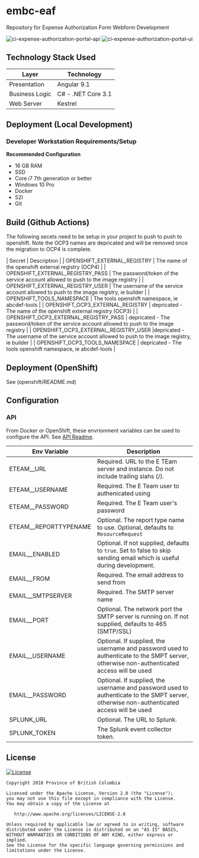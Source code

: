 # embc-eaf
Repository for Expense Authorization Form Webform Development

![ci-expense-authorization-portal-api](https://github.com/pbolduc/embc-expense-auth-form/workflows/ci-expense-authorization-portal-api/badge.svg)
![ci-expense-authorization-portal-ui](https://github.com/pbolduc/embc-expense-auth-form/workflows/ci-expense-authorization-portal-ui/badge.svg)

## Technology Stack Used
| Layer   | Technology | 
| ------- | ------------ |
| Presentation | Angular 9.1 |
| Business Logic | C# - .NET Core 3.1 |
| Web Server | Kestrel |

## Deployment (Local Development)

### Developer Workstation Requirements/Setup
**Recommended Configuration**
- 16 GB RAM
- SSD
- Core i7 7th generation or better
- Windows 10 Pro
- Docker
- S2I
- Git 

## Build (Github Actions)
The following secets need to be setup in your project to push to push to openshift. Note the OCP3 names are depricated and will be removed once the migration to OCP4 is complete.

| Secret | Description |
| OPENSHIFT_EXTERNAL_REGISTRY | The name of the openshift external registry (OCP4) |
| OPENSHIFT_EXTERNAL_REGISTRY_PASS | The password/token of the service account allowed to push to the image registry |
| OPENSHIFT_EXTERNAL_REGISTRY_USER | The username of the service account allowed to push to the image registry, ie builder |
| OPENSHIFT_TOOLS_NAMESPACE | The tools openshift namespace, ie abcdef-tools |
| OPENSHIFT_OCP3_EXTERNAL_REGISTRY | depricated - The name of the openshift external registry (OCP3) |
| OPENSHIFT_OCP3_EXTERNAL_REGISTRY_PASS | depricated - The password/token of the service account allowed to push to the image registry |
| OPENSHIFT_OCP3_EXTERNAL_REGISTRY_USER |depricated - The username of the service account allowed to push to the image registry, ie builder |
| OPENSHIFT_OCP3_TOOLS_NAMESPACE | depricated - The tools openshift namespace, ie abcdef-tools |

## Deployment (OpenShift)

See (openshift/README.md)

## Configuration

### API

From Docker or OpenShift, these envrionment variables can be used to configure the API.  See [API Readme](expense-authorization/src/API/README.md).

| Env Variable | Description |
| --- | --- |
| ETEAM__URL | Required. URL to the E TEam server and instance. Do not include trailing slahs (/). |
| ETEAM__USERNAME | Required. The E Team user to authenicated using |
| ETEAM__PASSWORD | Required. The E Team user's password |
| ETEAM__REPORTTYPENAME | Optional. The report type name to use. Optional, defaults to ```ResourceRequest``` |
| EMAIL__ENABLED | Optional. If not supplied, defaults to ```true```. Set to false to skip sending email which is useful during development. |
| EMAIL__FROM | Required. The email address to send from |
| EMAIL__SMTPSERVER | Required. The SMTP server name |
| EMAIL__PORT | Optional. The network port the SMTP server is running on. If not supplied, defaults to 465 (SMTP/SSL) |
| EMAIL__USERNAME | Optional. If supplied, the username and password used to authenticate to the SMPT server, otherwise non-authenticated access will be used|
| EMAIL__PASSWORD | Optional. If supplied, the username and password used to authenticate to the SMPT server, otherwise non-authenticated access will be used |
| SPLUNK_URL | Optional. The URL to Splunk. |
| SPLUNK_TOKEN | The Splunk event collector token. |

## License

[![License](https://img.shields.io/badge/License-Apache%202.0-blue.svg)](LICENSE)

    Copyright 2018 Province of British Columbia

    Licensed under the Apache License, Version 2.0 (the "License");
    you may not use this file except in compliance with the License.
    You may obtain a copy of the License at

       http://www.apache.org/licenses/LICENSE-2.0

    Unless required by applicable law or agreed to in writing, software
    distributed under the License is distributed on an "AS IS" BASIS,
    WITHOUT WARRANTIES OR CONDITIONS OF ANY KIND, either express or implied.
    See the License for the specific language governing permissions and
    limitations under the License.
